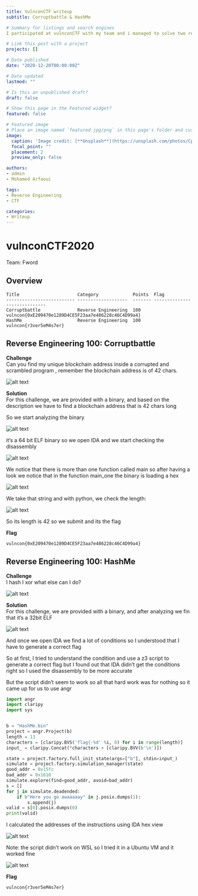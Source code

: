```yaml
---
title: VulnconCTF writeup
subtitle: Corruptbattle & HashMe

# Summary for listings and search engines
I participated at vulnconCTF with my team and i managed to solve two rev challs

# Link this post with a project
projects: []

# Date published
date: "2020-12-20T00:00:00Z"

# Date updated
lastmod: ""

# Is this an unpublished draft?
draft: false

# Show this page in the Featured widget?
featured: false

# Featured image
# Place an image named `featured.jpg/png` in this page's folder and customize its options here.
image:
  caption: 'Image credit: [**Unsplash**](https://unsplash.com/photos/CpkOjOcXdUY)'
  focal_point: ""
  placement: 2
  preview_only: false

authors:
- admin
- Mohamed Arfaoui

tags:
- Reverse Engineering
- CTF

categories:
- Writeup
---
```


# vulnconCTF2020
  
Team: Fword

## Overview

```
Title                      Category             Points  Flag
-------------------------- -------------------  ------- -----------------------------
Corruptbattle              Reverse Engineering  100     vulncon{0xE209470e1289D4CE5F23aa7e486228c46C4D99a4}
HashMe                     Reverse Engineering  100     vulncon{r3ver5eM4s7er}
```


## Reverse Engineering 100: Corruptbattle

**Challenge**  
Can you find my unique blockchain address inside a corrupted and scrambled program , remember the blockchain address is of 42 chars.

![alt text](https://github.com/H4MA-A/Writeups/blob/main/vulnconCTF2020/1.png)

**Solution**  
For this challenge, we are provided with a binary, and based on the description we have to find a blockchain address that is 42 chars long

So we start analyzing the binary


![alt text](https://github.com/H4MA-A/Writeups/blob/main/vulnconCTF2020/2.png)

it‘s a 64 bit ELF binary so we open IDA and we start checking the disassembly


![alt text](https://github.com/H4MA-A/Writeups/blob/main/vulnconCTF2020/3.png)

We notice that there is more than one function called main so after having a look we notice that in the function main_one the binary is loading a hex

![alt text](https://github.com/H4MA-A/Writeups/blob/main/vulnconCTF2020/4.png)

We take that string and with python, we check the length:

![alt text](https://github.com/H4MA-A/Writeups/blob/main/vulnconCTF2020/5.png)

So its length is 42 so we submit and its the flag 

**Flag**  
```
vulncon{0xE209470e1289D4CE5F23aa7e486228c46C4D99a4}
```

## Reverse Engineering 100: HashMe

**Challenge**  
I hash I xor what else can I do?

![alt text](https://github.com/H4MA-A/Writeups/blob/main/vulnconCTF2020/7.png)

**Solution**  
For this challenge, we are provided with a binary, and after analyzing we fin that it’s a 32bit ELF

![alt text](https://github.com/H4MA-A/Writeups/blob/main/vulnconCTF2020/8.png)

And once we open IDA we find a lot of conditions so I understood that I have to generate a correct flag

So at first, I tried to understand the condition and use a z3 script to generate a correct flag but I found out that IDA didn’t get the conditions right so I used the disassembly to be more accurate

But the script didn’t seem to work so all that hard work was for nothing so it came up for us to use angr 

```python
import angr
import claripy
import sys


b = "HashMe.bin"
project = angr.Project(b)
length = 13
characters = [claripy.BVS('flag{-%d' %i, 8) for i in range(length)]
input_ = claripy.Concat(*characters + [claripy.BVV(b'\n')])

state = project.factory.full_init_state(args=["b"], stdin=input_)    
simulate = project.factory.simulation_manager(state) 
good_addr = 0x15fc
bad_addr = 0x1610
simulate.explore(find=good_addr, avoid=bad_addr)  
s = []
for j in simulate.deadended:
    if b"Here you go awaaaaay" in j.posix.dumps(1):
        s.append(j)
valid = s[0].posix.dumps(0)
print(valid)
```
I calculated the addresses of the instructions using IDA hex view

![alt text](https://github.com/H4MA-A/Writeups/blob/main/vulnconCTF2020/9.png)

Note: the script didn’t work on WSL so I tried it in a Ubuntu VM and it worked fine

![alt text](https://github.com/H4MA-A/Writeups/blob/main/vulnconCTF2020/10.png)

**Flag**  
```
vulncon{r3ver5eM4s7er}
```
